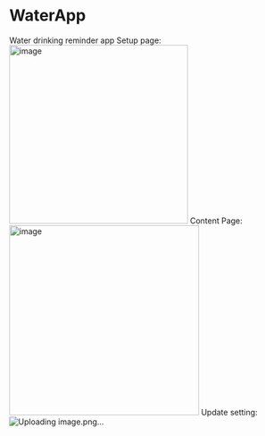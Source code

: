 # WaterApp
Water drinking reminder app
Setup page:
<img width="320" alt="image" src="https://github.com/user-attachments/assets/588865eb-c7f7-4396-b123-d5d9a1f7162d">
Content Page:
<img width="340" alt="image" src="https://github.com/user-attachments/assets/3fc18904-baa5-47b2-bf14-f98d0f6794c0">
Update setting:
![Uploading image.png…]()
